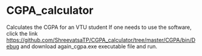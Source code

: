 # CGPA_calculator
Calculates the CGPA for an VTU student
If one needs to use the software, click the link https://github.com/ShreevatsaTP/CGPA_calculator/tree/master/CGPA/bin/Debug and download again_cgpa.exe executable file and run.
